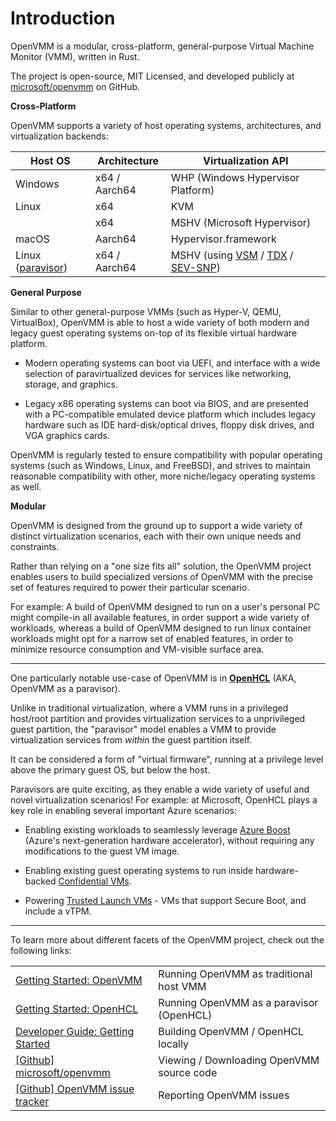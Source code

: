 # Introduction

OpenVMM is a modular, cross-platform, general-purpose Virtual Machine Monitor
(VMM), written in Rust.

The project is open-source, MIT Licensed, and developed publicly at
[microsoft/openvmm](https://github.com/microsoft/openvmm) on GitHub.

**Cross-Platform**

OpenVMM supports a variety of host operating systems, architectures, and
virtualization backends:

| Host OS             | Architecture  | Virtualization API                     |
| ------------------- | ------------- | -------------------------------------- |
| Windows             | x64 / Aarch64 | WHP (Windows Hypervisor Platform)      |
| Linux               | x64           | KVM                                    |
|                     | x64           | MSHV (Microsoft Hypervisor)            |
| macOS               | Aarch64       | Hypervisor.framework                   |
| Linux ([paravisor]) | x64 / Aarch64 | MSHV (using [VSM] / [TDX] / [SEV-SNP]) |

**General Purpose**

Similar to other general-purpose VMMs (such as Hyper-V, QEMU, VirtualBox),
OpenVMM is able to host a wide variety of both modern and legacy guest operating
systems on-top of its flexible virtual hardware platform.

- Modern operating systems can boot via UEFI, and interface with a wide
selection of paravirtualized devices for services like networking, storage, and
graphics.

- Legacy x86 operating systems can boot via BIOS, and are presented with a
PC-compatible emulated device platform which includes legacy hardware such as
IDE hard-disk/optical drives, floppy disk drives, and VGA graphics cards.

OpenVMM is regularly tested to ensure compatibility with popular operating
systems (such as Windows, Linux, and FreeBSD), and strives to maintain reasonable
compatibility with other, more niche/legacy operating systems as well.

**Modular**

OpenVMM is designed from the ground up to support a wide variety of distinct
virtualization scenarios, each with their own unique needs and constraints.

Rather than relying on a "one size fits all" solution, the OpenVMM project
enables users to build specialized versions of OpenVMM with the precise set of
features required to power their particular scenario.

For example: A build of OpenVMM designed to run on a user's personal PC might
compile-in all available features, in order support a wide variety of
workloads, whereas a build of OpenVMM designed to run linux container
workloads might opt for a narrow set of enabled features, in order to minimize
resource consumption and VM-visible surface area.

* * *

One particularly notable use-case of OpenVMM is in
[**OpenHCL**](./user_guide/openhcl.md) (AKA, OpenVMM as a paravisor).

Unlike in traditional virtualization, where a VMM runs in a privileged host/root
partition and provides virtualization services to a unprivileged guest
partition, the "paravisor" model enables a VMM to provide virtualization
services from _within_ the guest partition itself.

It can be considered a form of "virtual firmware", running at a privilege level
above the primary guest OS, but below the host.

Paravisors are quite exciting, as they enable a wide variety of useful and novel
virtualization scenarios! For example: at Microsoft, OpenHCL plays a key role in
enabling several important Azure scenarios:

- Enabling existing workloads to seamlessly leverage [Azure Boost] (Azure's
  next-generation hardware accelerator), without requiring any modifications to
  the guest VM image.

- Enabling existing guest operating systems to run inside hardware-backed
  [Confidential VMs].

- Powering [Trusted Launch VMs] - VMs that support Secure Boot, and include a
  vTPM.

* * *

To learn more about different facets of the OpenVMM project, check out the
following links:

|                                                                               |                                           |
| ----------------------------------------------------------------------------- | ----------------------------------------- |
| [Getting Started: OpenVMM](./user_guide/openvmm.md)                           | Running OpenVMM as traditional host VMM   |
| [Getting Started: OpenHCL](./user_guide/openhcl.md)                           | Running OpenVMM as a paravisor (OpenHCL)  |
| [Developer Guide: Getting Started](./dev_guide/getting_started.md)            | Building OpenVMM / OpenHCL locally        |
| [[Github] microsoft/openvmm](https://github.com/microsoft/openvmm)            | Viewing / Downloading OpenVMM source code |
| [[Github] OpenVMM issue tracker](https://github.com/microsoft/openvmm/issues) | Reporting OpenVMM issues                  |

[paravisor]: ./user_guide/openhcl.md
[VSM]: https://learn.microsoft.com/en-us/virtualization/hyper-v-on-windows/tlfs/vsm
[Azure Boost]: https://learn.microsoft.com/en-us/azure/azure-boost/overview
[Confidential VMs]: https://azure.microsoft.com/en-us/solutions/confidential-compute
[Trusted Launch VMs]: https://learn.microsoft.com/en-us/azure/virtual-machines/trusted-launch
[TDX]: https://www.intel.com/content/www/us/en/developer/tools/trust-domain-extensions/overview.html
[SEV-SNP]: https://www.amd.com/content/dam/amd/en/documents/epyc-business-docs/white-papers/SEV-SNP-strengthening-vm-isolation-with-integrity-protection-and-more.pdf
